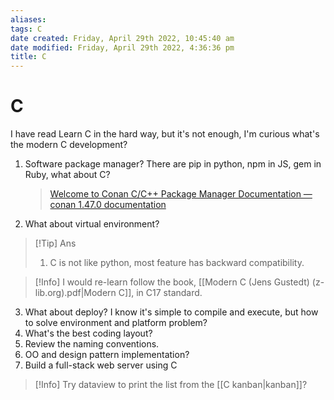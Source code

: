 ```yaml
---
aliases: 
tags: C
date created: Friday, April 29th 2022, 10:45:40 am
date modified: Friday, April 29th 2022, 4:36:36 pm
title: C
---
```


# C

I have read Learn C in the hard way, but it's not enough, I'm curious what's the modern C development?

1. Software package manager? There are pip in python, npm in JS, gem in Ruby, what about C?
	> [Welcome to Conan C/C++ Package Manager Documentation — conan 1.47.0 documentation](https://docs.conan.io/en/latest/)
2. What about virtual environment?
> [!Tip] Ans
> 1. C is not like python, most feature has backward compatibility.

> [!Info]
> I would re-learn follow the book, [[Modern C (Jens Gustedt) (z-lib.org).pdf|Modern C]], in C17 standard.
3. What about deploy? I know it's simple to compile and execute, but how to solve environment and platform problem?
4. What's the best coding layout?
5. Review the naming conventions.
6. OO and design pattern implementation?
7. Build a full-stack web server using C

> [!Info]
> Try dataview to print the list from the [[C kanban|kanban]]?


